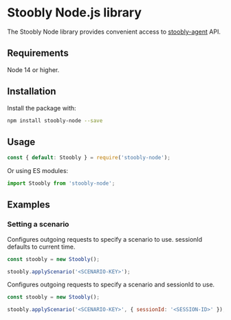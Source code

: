 # Stoobly Node.js library

The Stoobly Node library provides convenient access to [stoobly-agent](https://github.com/Stoobly/stoobly-agent) API.

## Requirements

Node 14 or higher.

## Installation

Install the package with:

```sh
npm install stoobly-node --save
```

## Usage

```js
const { default: Stoobly } = require('stoobly-node');
```

Or using ES modules:

```js
import Stoobly from 'stoobly-node';
```

## Examples

### Setting a scenario

Configures outgoing requests to specify a scenario to use. sessionId defaults to current time.

```js
const stoobly = new Stoobly();

stoobly.applyScenario('<SCENARIO-KEY>');
```

Configures outgoing requests to specify a scenario and sessionId to use.

```js
const stoobly = new Stoobly();

stoobly.applyScenario('<SCENARIO-KEY>', { sessionId: '<SESSION-ID>' });
```
